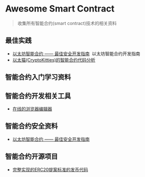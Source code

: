 # Awesome Smart Contract
> 收集所有智能合约(smart contract)技术的相关资料

## 最佳实践
* [以太坊智能合约 —— 最佳安全开发指南](https://github.com/ConsenSys/smart-contract-best-practices/blob/master/README-zh.md)  以太坊智能合约开发指南
* [以太猫(CryptoKitties)的智能合约代码分析](https://zhuanlan.zhihu.com/p/34194613)

## 智能合约入门学习资料

## 智能合约开发相关工具
* [在线的浏览器编辑器](https://remix.ethereum.org/)

## 智能合约安全资料
* [以太坊智能合约 —— 最佳安全开发指南](https://zhuanlan.zhihu.com/p/29690785)

## 智能合约开源项目
* [完整实现的ERC20提案标准的发币代码](https://github.com/ConsenSys/Tokens)

